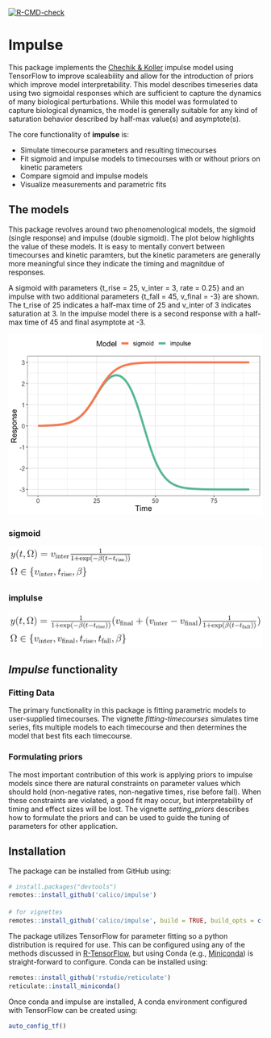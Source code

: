 
<!-- badges: start -->

[![R-CMD-check](https://github.com/calico/impulse/workflows/R-CMD-check/badge.svg)](https://github.com/calico/impulse/actions)
<!-- badges: end -->

# Impulse

This package implements the [Chechik &
Koller](https://www.ncbi.nlm.nih.gov/pubmed/19193146) impulse model
using TensorFlow to improve scaleability and allow for the introduction
of priors which improve model interpretability. This model describes
timeseries data using two sigmoidal responses which are sufficient to
capture the dynamics of many biological perturbations. While this model
was formulated to capture biological dynamics, the model is generally
suitable for any kind of saturation behavior described by half-max
value(s) and asymptote(s).

The core functionality of **impulse** is:

-   Simulate timecourse parameters and resulting timecourses
-   Fit sigmoid and impulse models to timecourses with or without priors
    on kinetic parameters
-   Compare sigmoid and impulse models
-   Visualize measurements and parametric fits

## The models

This package revolves around two phenomenological models, the sigmoid
(single response) and impulse (double sigmoid). The plot below
highlights the value of these models. It is easy to mentally convert
between timecourses and kinetic paramters, but the kinetic parameters
are generally more meaningful since they indicate the timing and
magnitdue of responses.

A sigmoid with parameters {t\_rise = 25, v\_inter = 3, rate = 0.25} and
an impulse with two additional parameters {t\_fall = 45, v\_final = -3}
are shown. The t\_rise of 25 indicates a half-max time of 25 and
v\_inter of 3 indicates saturation at 3. In the impulse model there is a
second response with a half-max time of 45 and final asymptote at -3.

![](man/figures/README-sigmoid_impulse_compare-1.png)<!-- -->

### sigmoid

![Sigmoid](https://github.com/calico/impulse/blob/master/man/figures/sigmoid.png)

### implulse

![Impulse](https://github.com/calico/impulse/blob/master/man/figures/impulse.png)

## *Impulse* functionality

### Fitting Data

The primary functionality in this package is fitting parametric models
to user-supplied timecourses. The vignette *fitting-timecourses*
simulates time series, fits multiple models to each timecourse and then
determines the model that best fits each timecourse.

### Formulating priors

The most important contribution of this work is applying priors to
impulse models since there are natural constraints on parameter values
which should hold (non-negative rates, non-negative times, rise before
fall). When these constraints are violated, a good fit may occur, but
interpretability of timing and effect sizes will be lost. The vignette
*setting\_priors* describes how to formulate the priors and can be used
to guide the tuning of parameters for other application.

## Installation

The package can be installed from GitHub using:

``` r
# install.packages("devtools")
remotes::install_github('calico/impulse')

# for vignettes
remotes::install_github('calico/impulse', build = TRUE, build_opts = c("--no-resave-data", "--no-manual"))
```

The package utilizes TensorFlow for parameter fitting so a python
distribution is required for use. This can be configured using any of
the methods discussed in
[R-TensorFlow](https://github.com/rstudio/tensorflow), but using Conda
(e.g., [Miniconda](https://docs.conda.io/en/latest/miniconda.html)) is
straight-forward to configure. Conda can be installed using:

``` r
remotes::install_github('rstudio/reticulate')
reticulate::install_miniconda()
```

Once conda and impulse are installed, A conda environment configured
with TensorFlow can be created using:

``` r
auto_config_tf()
```
